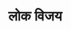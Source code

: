 ---
title: लोक विजय
trans: lok-vijay

type: chapter

order:
  aagam: 
    position: 1
    depth: 1
  book: 
    position: 1
    depth: 2
  chapter: 
    position: 2
    depth: 3

parent:
  type: book

children:
  type: lesson
  count: 9

---